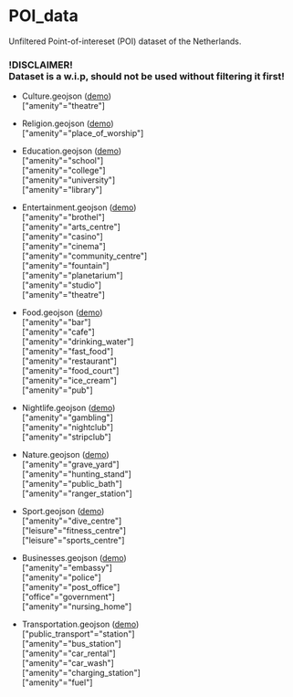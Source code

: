 # POI_data
Unfiltered Point-of-intereset (POI) dataset of the Netherlands.

<h3>  !DISCLAIMER! <br/>
Dataset is a w.i.p, should not be used without filtering it first! </h3>

- Culture.geojson (<a href="https://github.com/hoxsec/POI_data/blob/master/culture.geojson">demo</a>)</br>
["amenity"="theatre"]</br>

- Religion.geojson (<a href="https://github.com/hoxsec/POI_data/blob/master/religion.geojson">demo</a>)</br>
["amenity"="place_of_worship"]</br>

- Education.geojson (<a href="https://github.com/hoxsec/POI_data/blob/master/education.geojson">demo</a>)</br>
["amenity"="school"]</br>
["amenity"="college"]</br>
["amenity"="university"]</br>
["amenity"="library"]</br>

- Entertainment.geojson (<a href="https://github.com/hoxsec/POI_data/blob/master/entertainment.geojson">demo</a>)</br>
["amenity"="brothel"]</br>
["amenity"="arts_centre"]</br>
["amenity"="casino"]</br>
["amenity"="cinema"]</br>
["amenity"="community_centre"]</br>
["amenity"="fountain"]</br>
["amenity"="planetarium"]</br>
["amenity"="studio"]</br>
["amenity"="theatre"]</br>


- Food.geojson (<a href="https://github.com/hoxsec/POI_data/blob/master/food.geojson">demo</a>)</br>
["amenity"="bar"]</br>
["amenity"="cafe"]</br>
["amenity"="drinking_water"]</br>
["amenity"="fast_food"]</br>
["amenity"="restaurant"]</br>
["amenity"="food_court"]</br>
["amenity"="ice_cream"]</br>
["amenity"="pub"]</br>


- Nightlife.geojson (<a href="https://github.com/hoxsec/POI_data/blob/master/nightlife.geojson">demo</a>)</br>
["amenity"="gambling"]</br>
["amenity"="nightclub"]</br>
["amenity"="stripclub"]</br>


- Nature.geojson (<a href="https://github.com/hoxsec/POI_data/blob/master/nature.geojson">demo</a>)</br>
["amenity"="grave_yard"]</br>
["amenity"="hunting_stand"]</br>
["amenity"="public_bath"]</br>
["amenity"="ranger_station"]</br>


- Sport.geojson (<a href="https://github.com/hoxsec/POI_data/blob/master/sport.geojson">demo</a>)</br>
["amenity"="dive_centre"]</br>
["leisure"="fitness_centre"]</br>
["leisure"="sports_centre"]</br>


- Businesses.geojson (<a href="https://github.com/hoxsec/POI_data/blob/master/businesses.geojson">demo</a>)</br>
["amenity"="embassy"]</br>
["amenity"="police"]</br>
["amenity"="post_office"]</br>
["office"="government"]</br>
["amenity"="nursing_home"]</br>


- Transportation.geojson (<a href="https://github.com/hoxsec/POI_data/blob/master/transportation.geojson">demo</a>)</br>
["public_transport"="station"]</br>
["amenity"="bus_station"]</br>
["amenity"="car_rental"]</br>
["amenity"="car_wash"]</br>
["amenity"="charging_station"]</br>
["amenity"="fuel"]</br>

